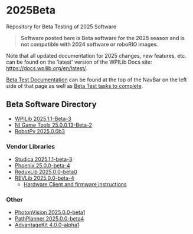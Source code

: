 # 2025Beta
Repository for Beta Testing of 2025 Software

>**Software posted here is Beta software for the 2025 season and is not compatible with 2024 software or roboRIO images.**

Note that all updated documentation for 2025 changes, new features, etc. can be found on the 'latest' version of the WPILib Docs site: https://docs.wpilib.org/en/latest/.

[Beta Test Documentation](https://docs.wpilib.org/en/latest/docs/beta/beta-getting-started/index.html) can be found at the top of the NavBar on the left side of that page as well as [Beta Test tasks to complete](https://docs.wpilib.org/en/latest/docs/beta/tasks/index.html).

## Beta Software Directory

- [WPILib 2025.1.1-Beta-3](https://github.com/wpilibsuite/allwpilib/releases/tag/v2025.1.1-beta-3)
- [NI Game Tools 25.0.0.13-Beta-2](https://github.com/wpilibsuite/2025Beta/releases/tag/NI_GAME_TOOLS_BETA_2)
- [RobotPy 2025.0.0b3](https://pypi.org/project/robotpy/2025.0.0b3/)

### Vendor Libraries

- [Studica 2025.1.1-beta-3](https://github.com/Studica-Robotics/NavX)
- [Phoenix 25.0.0-beta-4](https://github.com/CrossTheRoadElec/Phoenix-Releases/releases/tag/v25.0.0-beta-4)
- [ReduxLib 2025.0.0-beta0](https://docs.reduxrobotics.com/reduxlib)
- [REVLib 2025.0.0-beta-4](https://github.com/REVrobotics/REV-Software-Binaries/releases/tag/revlib-2025.0.0-beta-4)
  - [Hardware Client and firmware instructions](REV.md)

### Other

- [PhotonVision 2025.0.0-beta1](https://github.com/PhotonVision/photonvision/releases/tag/v2025.0.0-beta-1)
- [PathPlanner 2025.0.0-beta4](https://github.com/mjansen4857/pathplanner/releases/tag/v2025.0.0-beta-4)
- [AdvantageKit 4.0.0-alpha1](https://github.com/Mechanical-Advantage/AdvantageKit/releases/tag/v4.0.0-alpha-1)
